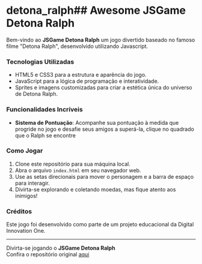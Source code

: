 # detona_ralph## Awesome JSGame Detona Ralph

Bem-vindo ao **JSGame Detona Ralph** um jogo divertido baseado no famoso filme "Detona Ralph", desenvolvido utilizando Javascript.

### Tecnologias Utilizadas

- HTML5 e CSS3 para a estrutura e aparência do jogo.
- JavaScript para a lógica de programação e interatividade.
- Sprites e imagens customizadas para criar a estética única do universo de Detona Ralph.

### Funcionalidades Incríveis

- **Sistema de Pontuação**: Acompanhe sua pontuação à medida que progride no jogo e desafie seus amigos a superá-la, clique no quadrado que o Ralph se encontre

### Como Jogar

1. Clone este repositório para sua máquina local.
2. Abra o arquivo `index.html` em seu navegador web.
3. Use as setas direcionais para mover o personagem e a barra de espaço para interagir.
4. Divirta-se explorando e coletando moedas, mas fique atento aos inimigos!

### Créditos

Este jogo foi desenvolvido como parte de um projeto educacional da Digital Innovation One.

---

Divirta-se jogando o **JSGame Detona Ralph**  
Confira o repositório original [aqui](https://github.com/digitalinnovationone/jsgame-detona-ralph)
